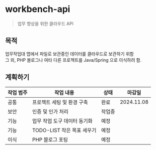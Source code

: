 # workbench-api
> 업무 향상을 위한 클라우드 API

## 목적
업무작업대 앱에서 파일로 보관중인 데이터를 클라우드로 보관하기 위함 <br>
그 외, PHP 블로그나 여타 다른 프로젝트를 Java/Spring 으로 이식하려 함.

## 계획하기
| 작업 범주 | 작업 내용 | 상태 | 마감일 |
|-------|-----------------------|-------|-------|
| 공통  | 프로젝트 세팅 및 환경 구축 | 완료 | 2024.11.08 |
| 보안  | 인증 및 인가 처리 | 작업중 | |
| 기능   | 업무 작업 도구 데이터 동기화 | 예정 | |
| 기능   | TODO-LIST 작은 목표 세우기 | 예정 |  |
| 이식   | PHP 블로그 포팅 | 예정 |  |